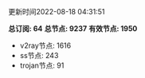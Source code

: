 更新时间2022-08-18 04:31:51

**总订阅: 64**
**总节点: 9237**
**有效节点: 1950**
- v2ray节点: 1616
- ss节点: 243
- trojan节点: 91
